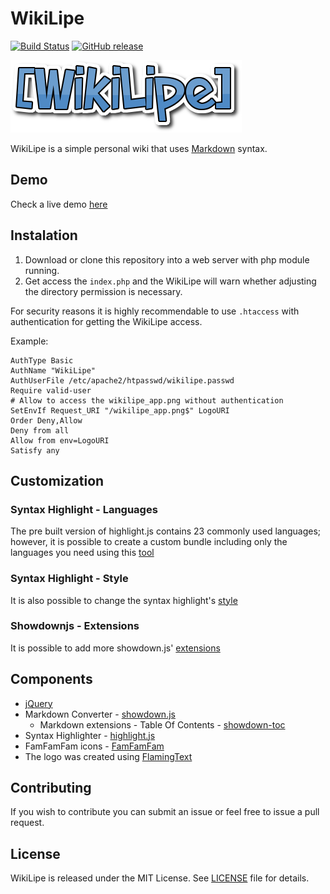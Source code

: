 # WikiLipe

[![Build Status](https://travis-ci.org/felipeng/wikilipe.svg?branch=master)](https://travis-ci.org/felipeng/wikilipe)
[![GitHub release](https://img.shields.io/github/release/felipeng/wikilipe.svg)](https://github.com/felipeng/wikilipe/releases/latest)

![WikiLipe](lib/imgs/wikilipe.png "WikiLipe")

WikiLipe is a simple personal wiki that uses [Markdown](https://daringfireball.net/projects/markdown/syntax) syntax.

## Demo

Check a live demo [here](http://felipeng.net/wikilipe-demo)

## Instalation

1. Download or clone this repository into a web server with php module running.
1. Get access the `index.php` and the WikiLipe will warn whether adjusting the directory permission is necessary.

For security reasons it is highly recommendable to use `.htaccess` with authentication for getting the WikiLipe access.

Example:
```
AuthType Basic
AuthName "WikiLipe"
AuthUserFile /etc/apache2/htpasswd/wikilipe.passwd
Require valid-user
# Allow to access the wikilipe_app.png without authentication
SetEnvIf Request_URI "/wikilipe_app.png$" LogoURI
Order Deny,Allow
Deny from all
Allow from env=LogoURI
Satisfy any
```

## Customization

### Syntax Highlight - Languages

The pre built version of highlight.js contains 23 commonly used languages; however, it is possible to create a custom bundle including only the languages you need using this [tool](https://highlightjs.org/download/)

### Syntax Highlight - Style

It is also possible to change the syntax highlight's [style](https://highlightjs.org/static/demo/)

### Showdownjs - Extensions

It is possible to add more showdown.js' [extensions](https://github.com/showdownjs/showdown/wiki)

## Components

* [jQuery](https://jquery.com)
* Markdown Converter - [showdown.js](https://github.com/showdownjs/showdown)
    * Markdown extensions - Table Of Contents - [showdown-toc](https://github.com/JanLoebel/showdown-toc)
* Syntax Highlighter - [highlight.js](https://highlightjs.org)
* FamFamFam icons - [FamFamFam](http://www.famfamfam.com/lab/icons/silk/)
* The logo was created using [FlamingText](http://www6.flamingtext.com)

## Contributing

If you wish to contribute you can submit an issue or feel free to issue a pull request.

## License

WikiLipe is released under the MIT License. See [LICENSE](LICENSE) file for details.
